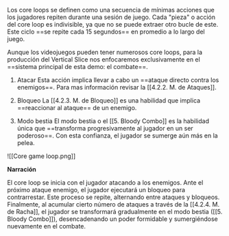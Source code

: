 
Los core loops se definen como una secuencia de mínimas acciones que los jugadores repiten durante una sesión de juego. Cada "pieza" o acción del core loop es indivisible, ya que no se puede extraer otro bucle de este. Este ciclo ==se repite cada 15 segundos== en promedio a lo largo del juego. 

Aunque los videojuegos pueden tener numerosos core loops, para la producción del Vertical Slice nos enfocaremos exclusivamente en el ==sistema principal de esta demo: el combate==.

1. Atacar 
Esta acción implica llevar a cabo un ==ataque directo contra los enemigos==. Para mas información revisar la [[4.2.2. M. de Ataques]].

2. Bloqueo
La [[4.2.3. M. de Bloqueo]] es una habilidad que implica ==reaccionar al ataque== de un enemigo.

3. Modo bestia
El modo bestia o el [[5. Bloody Combo]] es la habilidad única que ==transforma progresivamente al jugador en un ser poderoso==. Con esta confianza, el jugador se sumerge aún más en la pelea.


![[Core game loop.png]]

**Narración**

El core loop se inicia con el jugador atacando a los enemigos. Ante el próximo ataque enemigo, el jugador ejecutará un bloqueo para contrarrestar. Este proceso se repite, alternando entre ataques y bloqueos. Finalmente, al acumular cierto número de ataques a través de la [[4.2.4. M. de Racha]], el jugador se transformará gradualmente en el modo bestia ([[5. Bloody Combo]]), desencadenando un poder formidable y sumergiéndose nuevamente en el combate.
